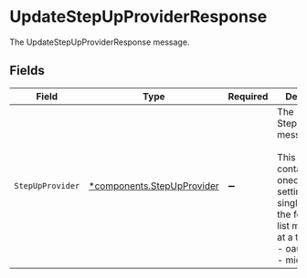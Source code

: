 # UpdateStepUpProviderResponse

The UpdateStepUpProviderResponse message.


## Fields

| Field                                                                                                                                                                | Type                                                                                                                                                                 | Required                                                                                                                                                             | Description                                                                                                                                                          |
| -------------------------------------------------------------------------------------------------------------------------------------------------------------------- | -------------------------------------------------------------------------------------------------------------------------------------------------------------------- | -------------------------------------------------------------------------------------------------------------------------------------------------------------------- | -------------------------------------------------------------------------------------------------------------------------------------------------------------------- |
| `StepUpProvider`                                                                                                                                                     | [*components.StepUpProvider](../../models/components/stepupprovider.md)                                                                                              | :heavy_minus_sign:                                                                                                                                                   | The StepUpProvider message.<br/><br/>This message contains a oneof named settings. Only a single field of the following list may be set at a time:<br/>  - oauth2<br/>  - microsoft<br/> |